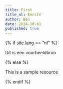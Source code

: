```yaml
---
title: First
title_nl: Eerste
author: Ben
date: 2024-10-01
published: true
---
```


{% if site.lang == "nl" %}

Dit is een voorbeeldbron

{% else %}

This is a sample resource

{% endif %}
